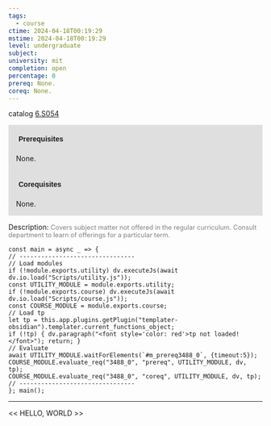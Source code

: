 ```yaml
---
tags:
  - course
ctime: 2024-04-18T00:19:29
mstime: 2024-04-18T00:19:29
level: undergraduate
subject: 
university: mit
completion: open
percentage: 0
prereq: None.
coreq: None.
---
```


catalog [6.S054](http://student.mit.edu/catalog/m6e.html#6.S054)

<span style="display: block; padding: 15px; background-color: rgb(100, 100, 100, 0.2);"><font id="m_prereq3488_0" style="display: block; font-family: Arial, sans-serif; font-weight: bold; padding: 5px">Prerequisites</font><br><span id="prereq3488_0">None.</span></span>
<span style="display: block; padding: 15px; background-color: rgb(100, 100, 100, 0.2);"><font id="m_coreq3488_0" style="display: block; font-family: Arial, sans-serif; font-weight: bold; padding: 5px">Corequisites</font><br><span id="coreq3488_0">None.</span></span>

<font style="">Description:</font>
<font style="color: grey; font-size: 0.8rem;">Covers subject matter not offered in the regular curriculum. Consult department to learn of offerings for a particular term.</font>

```dataviewjs
const main = async _ => {
// --------------------------------
// Load modules
if (!module.exports.utility) dv.executeJs(await dv.io.load("Scripts/utility.js"));
const UTILITY_MODULE = module.exports.utility;
if (!module.exports.course) dv.executeJs(await dv.io.load("Scripts/course.js"));
const COURSE_MODULE = module.exports.course;
// Load tp
let tp = this.app.plugins.getPlugin("templater-obsidian").templater.current_functions_object;
if (!tp) { dv.paragraph("<font style='color: red'>tp not loaded!</font>"); return; }
// Evaluate
await UTILITY_MODULE.waitForElements(`#m_prereq3488_0`, {timeout:5});
COURSE_MODULE.evaluate_req("3488_0", "prereq", UTILITY_MODULE, dv, tp);
COURSE_MODULE.evaluate_req("3488_0", "coreq", UTILITY_MODULE, dv, tp);
// --------------------------------
}; main();
```

---

<< HELLO, WORLD >>
